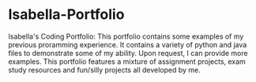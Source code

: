 # Isabella-Portfolio
Isabella's Coding Portfolio:
This portfolio contains some examples of my previous proramming experience. It contains a variety of python and java files to demonstrate some of my ability.
Upon request, I can provide more examples. This portfolio features a mixture of assignment projects, exam study resources and fun/silly projects all developed by me.
